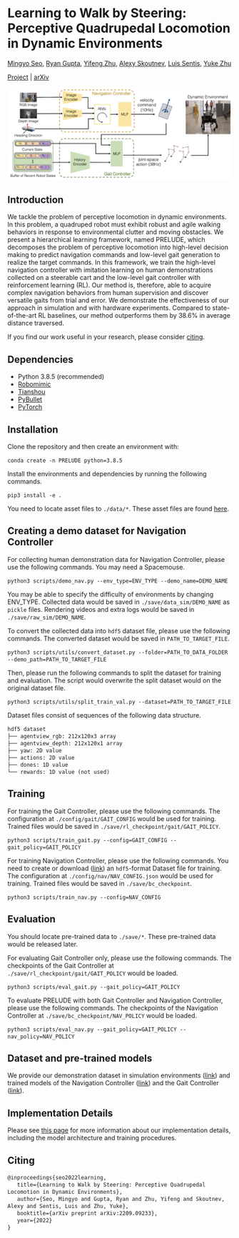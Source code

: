 # Learning to Walk by Steering: Perceptive Quadrupedal Locomotion in Dynamic Environments
[Mingyo Seo](https://mingyoseo.com), [Ryan Gupta](https://sites.utexas.edu/hcrl/people/), [Yifeng Zhu](https://www.cs.utexas.edu/~yifengz), [Alexy Skoutnev](https://alexyskoutnev.github.io/alexyskoutnev-github.io/index.html), [Luis Sentis](https://sites.google.com/view/lsentis), [Yuke Zhu](https://www.cs.utexas.edu/~yukez)

[Project](https://ut-austin-rpl.github.io/PRELUDE) | [arXiv](http://arxiv.org/abs/2209.09233)

![intro](pipeline.png)

## Introduction
We tackle the problem of perceptive locomotion in dynamic environments. In this problem, a quadruped robot must exhibit robust and agile walking behaviors in response to environmental clutter and moving obstacles. We present a hierarchical learning framework, named PRELUDE, which decomposes the problem of perceptive locomotion into high-level decision making to predict navigation commands and low-level gait generation to realize the target commands. In this framework, we train the high-level navigation controller with imitation learning on human demonstrations collected on a steerable cart and the low-level gait controller with reinforcement learning (RL). Our method is, therefore, able to acquire complex navigation behaviors from human supervision and discover versatile gaits from trial and error. We demonstrate the effectiveness of our approach in simulation and with hardware experiments. Compared to state-of-the-art RL baselines, our method outperforms them by 38.6% in average distance traversed.




If you find our work useful in your research, please consider [citing](#citing).

## Dependencies
- Python 3.8.5 (recommended)
- [Robomimic](https://github.com/ARISE-Initiative/robomimic/)
- [Tianshou](https://github.com/thu-ml/tianshou/)
- [PyBullet](https://github.com/bulletphysics/bullet3/)
- [PyTorch](https://github.com/pytorch/pytorch)

## Installation
Clone the repository and then create an environment with:
```
conda create -n PRELUDE python=3.8.5
```
Install the environments and dependencies by running the following commands.
```
pip3 install -e .
```
You need to locate asset files to `./data/*`. These asset files are found [here](https://utexas.box.com/s/oa5c39blv9ma4h4lkdkv84n5zj3mxcg5).

## Creating a demo dataset for Navigation Controller

For collecting human demonstration data for Navigation Controller, please use the following commands. You may need a Spacemouse.
```
python3 scripts/demo_nav.py --env_type=ENV_TYPE --demo_name=DEMO_NAME
```
You may be able to specify the difficulty of environments by changing ENV_TYPE. Collected data would be saved in `./save/data_sim/DEMO_NAME` as `pickle` files. Rendering videos and extra logs would be saved in `./save/raw_sim/DEMO_NAME`.

To convert the collected data into `hdf5` dataset file, please use the following commands. The converted dataset would be saved in `PATH_TO_TARGET_FILE`. 
```
python3 scripts/utils/convert_dataset.py --folder=PATH_TO_DATA_FOLDER --demo_path=PATH_TO_TARGET_FILE
```
Then, please run the following commands to split the dataset for training and evaluation. The script would overwrite the split dataset would on the original dataset file.
```
python3 scripts/utils/split_train_val.py --dataset=PATH_TO_TARGET_FILE
```
Dataset files consist of sequences of the following data structure.
```
hdf5 dataset
├── agentview_rgb: 212x120x3 array
├── agentview_depth: 212x120x1 array
├── yaw: 2D value
├── actions: 2D value
├── dones: 1D value
└── rewards: 1D value (not used)
```

## Training
For training the Gait Controller, please use the following commands. The configuration at `./config/gait/GAIT_CONFIG` would be used for training. Trained files would be saved in `./save/rl_checkpoint/gait/GAIT_POLICY`.
```
python3 scripts/train_gait.py --config=GAIT_CONFIG --gait_policy=GAIT_POLICY
```

For training Navigation Controller, please use the following commands. You need to create or download ([link](https://utexas.box.com/s/vuneto210i5o5c8vi09cxt49dta2may3)) an `hdf5`-format Dataset file for training. The configuration at `./config/nav/NAV_CONFIG.json` would be used for training. Trained files would be saved in `./save/bc_checkpoint`.
```
python3 scripts/train_nav.py --config=NAV_CONFIG
```

## Evaluation
You should locate pre-trained data to `./save/*`. These pre-trained data would be released later.

For evaluating Gait Controller only, please use the following commands. The checkpoints of the Gait Controller at `./save/rl_checkpoint/gait/GAIT_POLICY` would be loaded.
```
python3 scripts/eval_gait.py --gait_policy=GAIT_POLICY
```

To evaluate PRELUDE with both Gait Controller and Navigation Controller, please use the following commands. The checkpoints of the Navigation Controller at `./save/bc_checkpoint/NAV_POLICY` would be loaded.
```
python3 scripts/eval_nav.py --gait_policy=GAIT_POLICY --nav_policy=NAV_POLICY
```


## Dataset and pre-trained models
We provide our demonstration dataset in simulation environments ([link](https://utexas.box.com/s/vuneto210i5o5c8vi09cxt49dta2may3)) and trained models of the Navigation Controller ([link](https://utexas.box.com/s/l6n5unyswuol4gxwam552u1jkogbaakq)) and the Gait Controller ([link](https://utexas.box.com/s/uv41n7550t1ao7wv0io0er2s8r2ivu2x)).


## Implementation Details
Please see [this page](implementation.md) for more information about our implementation details, including the model architecture and training procedures.

## Citing
```
@inproceedings{seo2022learning,
   title={Learning to Walk by Steering: Perceptive Quadrupedal Locomotion in Dynamic Environments},
   author={Seo, Mingyo and Gupta, Ryan and Zhu, Yifeng and Skoutnev, Alexy and Sentis, Luis and Zhu, Yuke},
   booktitle={arXiv preprint arXiv:2209.09233},
   year={2022}
}
```
